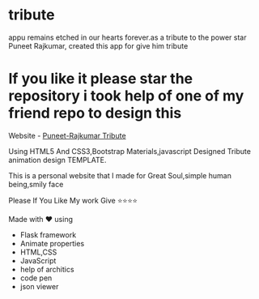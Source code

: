 # tribute
appu remains etched in our hearts forever.as a tribute to the power star Puneet Rajkumar, created this app for give him tribute

# If you like it please star the repository i took help of one of my friend repo to design this
Website - [Puneet-Rajkumar Tribute]( https://bit.ly/3D4Y95p/)

Using HTML5 And CSS3,Bootstrap Materials,javascript Designed Tribute animation design TEMPLATE.



This is a personal website that I made for Great Soul,simple human being,smily face

Please If You Like My work Give ⭐⭐⭐⭐

Made with ❤️ using

- Flask framework
- Animate properties
- HTML,CSS
- JavaScript
- help of architics
- code pen
- json viewer
